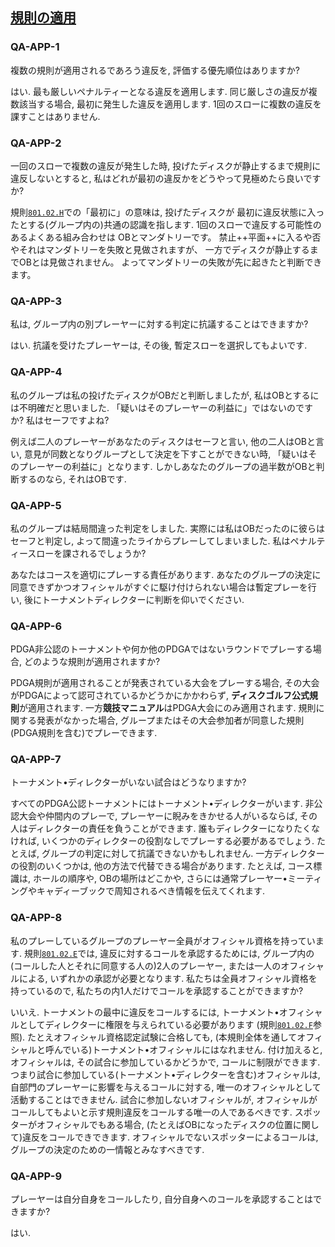 ## [規則の適用](801)

### QA-APP-1
複数の規則が適用されるであろう違反を,
評価する優先順位はありますか?

はい.
最も厳しいペナルティーとなる違反を適用します.
同じ厳しさの違反が複数該当する場合,
最初に発生した違反を適用します.
1回のスローに複数の違反を課すことはありません.

### QA-APP-2
一回のスローで複数の違反が発生した時,
投げたディスクが静止するまで規則に違反しないとすると,
私はどれが最初の違反かをどうやって見極めたら良いですか?

規則[`801.02.H`](80102)での「最初に」の意味は,
投げたディスクが
最初に違反状態に入ったとする(グループ内の)共通の認識を指します.
1回のスローで違反する可能性のあるよくある組み合わせは
OBとマンダトリーです。
禁止++平面++に入るや否やそれはマンダトリーを失敗と見做されますが、
一方でディスクが静止するまでOBとは見做されません。
よってマンダトリーの失敗が先に起きたと判断できます。

### QA-APP-3
私は,
グループ内の別プレーヤーに対する判定に抗議することはできますか?

はい.
抗議を受けたプレーヤーは,
その後,
暫定スローを選択してもよいです.

### QA-APP-4
私のグループは私の投げたディスクがOBだと判断しましたが,
私はOBとするには不明確だと思いました.
「疑いはそのプレーヤーの利益に」ではないのですか?
私はセーフですよね?

例えば二人のプレーヤーがあなたのディスクはセーフと言い,
他の二人はOBと言い,
意見が同数となりグループとして決定を下すことができない時,
「疑いはそのプレーヤーの利益に」となります.
しかしあなたのグループの過半数がOBと判断するのなら,
それはOBです.

### QA-APP-5
私のグループは結局間違った判定をしました.
実際には私はOBだったのに彼らはセーフと判定し,
よって間違ったライからプレーしてしまいました.
私はペナルティースローを課されるでしょうか?

あなたはコースを適切にプレーする責任があります.
あなたのグループの決定に同意できずかつオフィシャルがすぐに駆け付けられない場合は暫定プレーを行い, 
後にトーナメントディレクターに判断を仰いでください.

### QA-APP-6
PDGA非公認のトーナメントや何か他のPDGAではないラウンドでプレーする場合,
どのような規則が適用されますか?

PDGA規則が適用されることが発表されている大会をプレーする場合,
その大会がPDGAによって認可されているかどうかにかかわらず,
**ディスクゴルフ公式規則**が適用されます.
一方**競技マニュアル**はPDGA大会にのみ適用されます.
規則に関する発表がなかった場合,
グループまたはその大会参加者が同意した規則(PDGA規則を含む)でプレーできます.

### QA-APP-7
トーナメント•ディレクターがいない試合はどうなりますか?

すべてのPDGA公認トーナメントにはトーナメント•ディレクターがいます.
非公認大会や仲間内のプレーで,
プレーヤーに睨みをきかせる人がいるならば,
その人はディレクターの責任を負うことができます.
誰もディレクターになりたくなければ,
いくつかのディレクターの役割なしでプレーする必要があるでしょう.
たとえば,
グループの判定に対して抗議できないかもしれません.
一方ディレクターの役割のいくつかは,
他の方法で代替できる場合があります.
たとえば,
コース標識は,
ホールの順序や,
OBの場所はどこかや,
さらには通常プレーヤー•ミーティングやキャディーブックで周知されるべき情報を伝えてくれます.

### QA-APP-8
私のプレーしているグループのプレーヤー全員がオフィシャル資格を持っています.
規則[`801.02.E`](80102)では,
違反に対するコールを承認するためには,
グループ内の(コールした人とそれに同意する人の)2人のプレーヤー,
または一人のオフィシャルによる,
いずれかの承認が必要となります.
私たちは全員オフィシャル資格を持っているので,
私たちの内1人だけでコールを承認することができますか?

いいえ.
トーナメントの最中に違反をコールするには,
トーナメント•オフィシャルとしてディレクターに権限を与えられている必要があります
(規則[`801.02.F`](80102)参照).
たとえオフィシャル資格認定試験に合格しても,
(本規則全体を通してオフィシャルと呼んでいる)トーナメント•オフィシャルにはなれません.
付け加えると,
オフィシャルは,
その試合に参加しているかどうかで,
コールに制限ができます.
つまり試合に参加している(トーナメント•ディレクターを含む)オフィシャルは,
自部門のプレーヤーに影響を与えるコールに対する,
唯一のオフィシャルとして活動することはできません.
試合に参加しないオフィシャルが,
オフィシャルがコールしてもよいと示す規則違反をコールする唯一の人であるべきです.
スポッターがオフィシャルでもある場合,
(たとえばOBになったディスクの位置に関して)違反をコールできできます.
オフィシャルでないスポッターによるコールは,
グループの決定のための一情報とみなすべきです.

### QA-APP-9
プレーヤーは自分自身をコールしたり,
自分自身へのコールを承認することはできますか?

はい.
